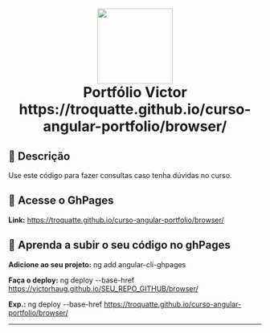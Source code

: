 <h1 align="center">
  <img src="https://vidafullstack.com.br/wp-content/uploads/2020/07/angular.png" alt="" width="150">
  <br>
    Portfólio Victor
  <br>
  https://troquatte.github.io/curso-angular-portfolio/browser/
</h1>

## :custard: Descrição

Use este código para fazer consultas caso tenha dúvidas no curso.

## :custard: Acesse o GhPages

<strong>Link:</strong> https://troquatte.github.io/curso-angular-portfolio/browser/

## :custard: Aprenda a subir o seu código no ghPages

<strong>Adicione ao seu projeto:</strong> ng add angular-cli-ghpages
<br>

<strong>Faça o deploy:</strong> ng deploy --base-href https://victorhaug.github.io/SEU_REPO_GITHUB/browser/

<strong>Exp.:</strong> ng deploy --base-href https://troquatte.github.io/curso-angular-portfolio/browser/

---

